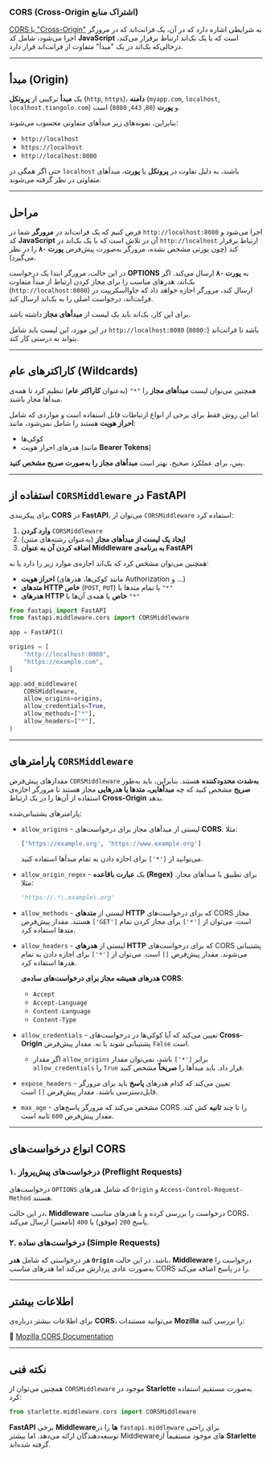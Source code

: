### CORS (Cross-Origin اشتراک منابع)

<a href="https://developer.mozilla.org/en-US/docs/Web/HTTP/CORS" class="external-link" target="_blank">CORS یا "Cross-Origin"</a> به شرایطی اشاره دارد که در آن، یک فرانت‌اند که در مرورگر اجرا می‌شود، شامل کد **JavaScript** است که با یک بک‌اند ارتباط برقرار می‌کند، درحالی‌که بک‌اند در یک "مبدأ" متفاوت از فرانت‌اند قرار دارد.

---

## مبدأ (Origin)

یک **مبدأ** ترکیبی از **پروتکل** (`http`, `https`)، **دامنه** (`myapp.com`, `localhost`, `localhost.tiangolo.com`) و **پورت** (`80`, `443`, `8080`) است.

بنابراین، نمونه‌های زیر مبدأهای متفاوتی محسوب می‌شوند:

- `http://localhost`
- `https://localhost`
- `http://localhost:8080`

حتی اگر همگی در `localhost` باشند، به دلیل تفاوت در **پروتکل** یا **پورت**، مبدأهای متفاوتی در نظر گرفته می‌شوند.

---

## مراحل

فرض کنیم که یک فرانت‌اند در **مرورگر** شما در `http://localhost:8080` اجرا می‌شود و کد **JavaScript** آن در تلاش است که با یک بک‌اند در `http://localhost` ارتباط برقرار کند (چون پورتی مشخص نشده، مرورگر به‌صورت پیش‌فرض **پورت ۸۰** را در نظر می‌گیرد).

در این حالت، مرورگر ابتدا یک درخواست **OPTIONS** به **پورت ۸۰** ارسال می‌کند. اگر بک‌اند، هدرهای مناسب را برای مجاز کردن ارتباط از مبدأ متفاوت (`http://localhost:8080`) ارسال کند، مرورگر اجازه خواهد داد که جاوااسکریپت در فرانت‌اند، درخواست اصلی را به بک‌اند ارسال کند.

برای این کار، بک‌اند باید یک لیست از **مبدأهای مجاز** داشته باشد.

در این مورد، این لیست باید شامل `http://localhost:8080` باشد تا فرانت‌اند (`:8080`) بتواند به درستی کار کند.

---

## کاراکترهای عام (Wildcards)

همچنین می‌توان لیست **مبدأهای مجاز** را `"*"` (به‌عنوان **کاراکتر عام**) تنظیم کرد تا همه‌ی مبدأها مجاز باشند.

اما این روش فقط برای برخی از انواع ارتباطات قابل استفاده است و مواردی که شامل **احراز هویت** هستند را شامل نمی‌شود، مانند:

- کوکی‌ها
- هدرهای احراز هویت (مانند **Bearer Tokens**)

پس، برای عملکرد صحیح، بهتر است **مبدأهای مجاز را به‌صورت صریح مشخص کنید**.

---

## استفاده از `CORSMiddleware` در **FastAPI**

برای پیکربندی **CORS** در **FastAPI**، می‌توان از `CORSMiddleware` استفاده کرد:

1. **وارد کردن** `CORSMiddleware`
2. **ایجاد یک لیست از مبدأهای مجاز** (به‌عنوان رشته‌های متنی)
3. **اضافه کردن آن به عنوان Middleware به برنامه‌ی FastAPI**

همچنین می‌توان مشخص کرد که بک‌اند اجازه‌ی موارد زیر را دارد یا نه:

- **احراز هویت** (مانند کوکی‌ها، هدرهای Authorization و ...)
- **متدهای HTTP خاص** (`POST`, `PUT`) یا تمام متدها با `"*"`
- **هدرهای HTTP خاص** یا همه‌ی آن‌ها با `"*"`

```python
from fastapi import FastAPI
from fastapi.middleware.cors import CORSMiddleware

app = FastAPI()

origins = [
    "http://localhost:8080",
    "https://example.com",
]

app.add_middleware(
    CORSMiddleware,
    allow_origins=origins,
    allow_credentials=True,
    allow_methods=["*"],
    allow_headers=["*"],
)
```

---

## پارامترهای `CORSMiddleware`

مقدارهای پیش‌فرض `CORSMiddleware` **به‌شدت محدود‌کننده** هستند. بنابراین، باید به‌طور **صریح** مشخص کنید که چه **مبدأهایی، متدها یا هدرهایی** مجاز هستند تا مرورگر اجازه‌ی استفاده از آن‌ها را در یک ارتباط **Cross-Origin** بدهد.

پارامترهای پشتیبانی‌شده:

- `allow_origins` - لیستی از مبدأهای مجاز برای درخواست‌های **CORS**. مثلا:

  ```python
  ['https://example.org', 'https://www.example.org']
  ```

  می‌توانید از `['*']` برای اجازه دادن به تمام مبدأها استفاده کنید.

- `allow_origin_regex` - یک **عبارت باقاعده (Regex)** برای تطبیق با مبدأهای مجاز. مثلا:

  ```python
  'https://.*\.example\.org'
  ```

- `allow_methods` - لیستی از **متدهای HTTP** که برای درخواست‌های CORS مجاز هستند. مقدار پیش‌فرض `['GET']` است. می‌توان از `['*']` برای مجاز کردن تمام متدها استفاده کرد.

- `allow_headers` - لیستی از **هدرهای HTTP** که برای درخواست‌های CORS پشتیبانی می‌شوند. مقدار پیش‌فرض `[]` است. می‌توان از `['*']` برای اجازه دادن به تمام هدرها استفاده کرد.

  **هدرهای همیشه مجاز برای درخواست‌های ساده‌ی CORS**:

  - `Accept`
  - `Accept-Language`
  - `Content-Language`
  - `Content-Type`

- `allow_credentials` - تعیین می‌کند که آیا کوکی‌ها در درخواست‌های **Cross-Origin** پشتیبانی شوند یا نه. مقدار پیش‌فرض `False` است.

  - اگر مقدار `allow_origins` برابر `['*']` باشد، نمی‌توان مقدار `allow_credentials` را `True` قرار داد. باید مبدأها را **صریحاً** مشخص کنید.

- `expose_headers` - تعیین می‌کند که کدام هدرهای **پاسخ** باید برای مرورگر قابل‌دسترسی باشند. مقدار پیش‌فرض `[]` است.

- `max_age` - مشخص می‌کند که مرورگر پاسخ‌های CORS را تا چند **ثانیه** کش کند. مقدار پیش‌فرض `600` ثانیه است.

---

## انواع درخواست‌های CORS

### **۱. درخواست‌های پیش‌پرواز (Preflight Requests)**

درخواست‌های `OPTIONS` که شامل هدرهای `Origin` و `Access-Control-Request-Method` هستند.

در این حالت، **Middleware** درخواست را بررسی کرده و با هدرهای مناسب CORS، پاسخ `200` (موفق) یا `400` (نامعتبر) ارسال می‌کند.

### **۲. درخواست‌های ساده (Simple Requests)**

هر درخواستی که شامل **هدر `Origin`** باشد. در این حالت، **Middleware** درخواست را به‌صورت عادی پردازش می‌کند اما هدرهای مناسب CORS را در پاسخ اضافه می‌کند.

---

## اطلاعات بیشتر

برای اطلاعات بیشتر درباره‌ی **CORS**، می‌توانید مستندات **Mozilla** را بررسی کنید:

🔗 [Mozilla CORS Documentation](https://developer.mozilla.org/en-US/docs/Web/HTTP/CORS)

---

## نکته فنی

همچنین می‌توان از `CORSMiddleware` موجود در **Starlette** به‌صورت مستقیم استفاده کرد:

```python
from starlette.middleware.cors import CORSMiddleware
```

**FastAPI** برخی **Middlewareها** را در `fastapi.middleware` برای راحتی توسعه‌دهندگان ارائه می‌دهد. اما بیشتر Middlewareهای موجود مستقیماً از **Starlette** گرفته شده‌اند.

